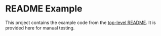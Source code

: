 # README Example

This project contains the example code from the [top-level README](../../README.md). It is provided here for manual testing.